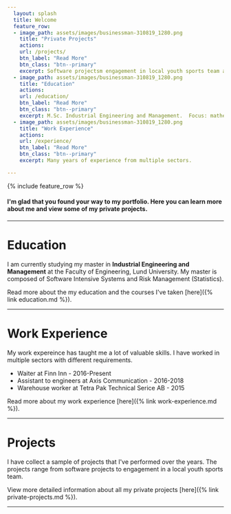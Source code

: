 ```yaml
---
  layout: splash
  title: Welcome
  feature_row:
  - image_path: assets/images/businessman-310819_1280.png
    title: "Private Projects"
    actions:
    url: /projects/
    btn_label: "Read More"
    btn_class: "btn--primary"
    excerpt: Software projectsm engagement in local youth sports team and much more.
  - image_path: assets/images/businessman-310819_1280.png
    title: "Education"
    actions:
    url: /education/
    btn_label: "Read More"
    btn_class: "btn--primary"
    excerpt: M.Sc. Industrial Engineering and Management.  Focus: mathematics and software development. 
  - image_path: assets/images/businessman-310819_1280.png
    title: "Work Experience"
    actions:
    url: /experience/
    btn_label: "Read More"
    btn_class: "btn--primary"
    excerpt: Many years of experience from multiple sectors.

---
```


{% include feature_row %}
#### I'm glad that you found your way to my portfolio. Here you can learn more about me and view some of my private projects.
--- 
# Education
I am currently studying my master in **Industrial Engineering and Management** at the Faculty of Engineering, Lund University. My master is composed of Software Intensive Systems and Risk Management (Statistics).

Read more about the my education and the courses I've taken [here]({% link education.md %}). 

---

# Work Experience 
My work expereince has taught me a lot of valuable skills. I have worked in multiple sectors with different requirements.
- Waiter at Finn Inn - 2016-Present
- Assistant to engineers at Axis Communication - 2016-2018
- Warehouse worker at Tetra Pak Technical Serice AB - 2015

Read more about my work experience [here]({% link work-experience.md %}). 

---

#  Projects
I have collect a sample of projects that I've performed over the years. The projects range from software projects to engagement in a local youth sports team.

View more detailed information about all my private projects [here]({% link private-projects.md %}). 

--- 
